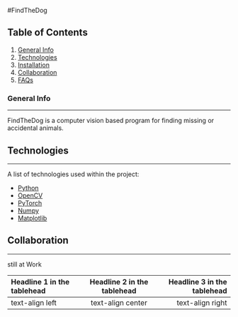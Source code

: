#FindTheDog
## Table of Contents
1. [General Info](#general-info)
2. [Technologies](#technologies)
3. [Installation](#installation)
4. [Collaboration](#collaboration)
5. [FAQs](#faqs)

### General Info
***
FindTheDog is a computer vision based program for finding missing or accidental animals.

## Technologies
***
A list of technologies used within the project:
* [Python](https://python.org/)
* [OpenCV](https://opencv.org/)
* [PyTorch](https://pytorch.org/)
* [Numpy](https://numpy.org/)
* [Matplotlib](https://matplotlib.org/)

## Collaboration
***
still at Work

| Headline 1 in the tablehead | Headline 2 in the tablehead | Headline 3 in the tablehead |
|:--------------|:-------------:|--------------:|
| text-align left | text-align center | text-align right |
